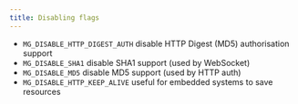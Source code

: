 ```yaml
---
title: Disabling flags
---
```


- `MG_DISABLE_HTTP_DIGEST_AUTH` disable HTTP Digest (MD5) authorisation support
- `MG_DISABLE_SHA1` disable SHA1 support (used by WebSocket)
- `MG_DISABLE_MD5` disable MD5 support (used by HTTP auth)
- `MG_DISABLE_HTTP_KEEP_ALIVE` useful for embedded systems to save resources
